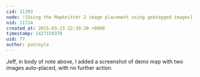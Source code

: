 ```yaml
---
cid: 11393
node: ![Using the Mapknitter 2 image placement using geotagged images](../notes/patcoyle/03-23-2015/using-the-mapknitter-2-image-placement-using-geotagged-images)
nid: 11714
created_at: 2015-03-23 22:39:30 +0000
timestamp: 1427150370
uid: 77
author: patcoyle
---
```


Jeff, in body of note above, I added a screenshot of demo map with two images auto-placed, with no further action.